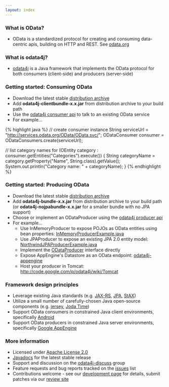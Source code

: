 ```yaml
---
layout: index
---
```

### What is OData?
* OData is a standardized protocol for creating and consuming data-centric apis, building on HTTP and REST.  See [odata.org](http://www.odata.org/)

### What is odata4j?
* [odata4j](http://odata4j.org) is a Java framework that implements the OData protocol for both consumers (client-side) and producers (server-side)

### Getting started: Consuming OData
* Download the latest stable [distribution archive](https://bintray.com/pkg/show/general/odata4j/odata4j/odata4j-archive)
* Add **odata4j-clientbundle-x.x.jar** from distribution archive to your build path
* Use the [odata4j consumer api](http://odata4j.org/v/0.7/javadoc/) to talk to an existing OData service
* For example...

{% highlight java %}
// create consumer instance
String serviceUrl = "http://services.odata.org/OData/OData.svc/";
ODataConsumer consumer = ODataConsumers.create(serviceUrl);

// list category names
for (OEntity category : consumer.getEntities("Categories").execute()) {
  String categoryName = category.getProperty("Name", String.class).getValue();
  System.out.println("Category name: " + categoryName);
}
{% endhighlight %}

### Getting started: Producing OData
* Download the latest stable [distribution archive](https://bintray.com/pkg/show/general/odata4j/odata4j/odata4j-archive)
* Add **odata4j-bundle-x.x.jar** from distribution archive to your build path (or **odata4j-nojpabundle-x.x.jar** for a smaller bundle with no JPA support)
* Choose or implement an ODataProducer using the [odata4j producer api](http://odata4j.org/v/0.7/javadoc/)
* For example...
  * Use InMemoryProducer to expose POJOs as OData entities using bean properties: [InMemoryProducerExample.java](https://github.com/odata4j/odata4j/blob/0.7/odata4j-examples/src/main/java/org/odata4j/examples/producer/inmemory/InMemoryProducerExample.java)
  * Use JPAProducer to expose an existing JPA 2.0 entity model: [NorthwindJPAProducerExample.java](https://github.com/odata4j/odata4j/blob/0.7/odata4j-examples/src/main/java/org/odata4j/examples/producer/jpa/NorthwindJpaProducerExample.java)
  * Implement the [ODataProducer](http://odata4j.org/v/0.7/javadoc/org/odata4j/producer/ODataProducer.html) interface directly
  * Expose AppEngine's Datastore as an OData endpoint: [odata4j-appengine](http://code.google.com/p/odata4j/source/browse?repo=samples&name=0.4#git%2Fodata4j-appengine)
  * Host your producer in Tomcat: <http://code.google.com/p/odata4j/wiki/Tomcat>

### Framework design principles
* Leverage existing Java standards (e.g. [JAX-RS](https://jsr311.dev.java.net/), [JPA](http://jcp.org/en/jsr/detail?id=317), [StAX](http://jcp.org/en/jsr/detail?id=173))
* Utilize a small number of carefully-chosen Java open-source components (e.g. [jersey](https://jersey.dev.java.net/), [Joda Time](http://joda-time.sourceforge.net/))
* Support OData consumers in constrained Java client environments, specifically [Android](http://developer.android.com/index.html)
* Support OData producers in constrained Java server environments, specifically [Google AppEngine](http://code.google.com/appengine/)

### More information
* Licensed under [Apache License 2.0](http://www.apache.org/licenses/LICENSE-2.0)
* [Javadocs](http://odata4j.org/v/0.7/javadoc/) for the latest stable release
* Support and discussion on the [odata4j-discuss](http://groups.google.com/group/odata4j-discuss) group
* Feature requests and bug reports tracked on the [issues](http://code.google.com/p/odata4j/issues/list) list
* Contributions welcome - see our [development page](http://code.google.com/p/odata4j/wiki/Development) for details, submit patches via our [review site](http://review.odata4j.org)
